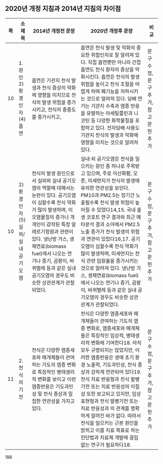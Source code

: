 ## 2020년 개정 지침과 2014년 지침의 차이점

| 쪽 | 소제목 | 2014년 개정전 문장 | 2020년 개정후 문장 | 비교 |
|---|---|---|---|---|
| 10 | 1. 원인<br>2) 환경인자<br>(4)흡연 | 흡연은 기관지 천식 발생과 천식 증상의 악화에 영향을 미치므로 천식의 발생 위험을 증가시키고, 천식의 중증도를 증가시키고, | 흡연은 천식 발생 및 악화의 중요한 위험인자로 잘 알려져 있다. 직접 흡연뿐만 아니라 간접 흡연도 천식 환자의 증상을 악화시킨다. 흡연은 천식의 발생 위험을 높이고 천식 조절을 어렵게 하며 폐기능을 저하시키는 것으로 알려져 있다. 담배 연기는 기관지 수축과 염증 반응을 유발하는 아세틸콜린과 니코틴 등 다양한 화학물질을 포함하고 있다. 전자담배 사용도 기관지 천식의 발생과 악화에 영향을 미치는 것으로 알려져 있다. | 문구 수정, 문구 추가, 참고 문헌 추가 |
| 10 | 2) 환경인자<br>(5) 실외/실내 공기오염 | 천식의 발생 원인으로서 실외와 실내 공기오염의 역할에 대해서는 논란이 있다. 공기오염이 심할수록 천식 악화가 많이 발생하며, 이 오염물질의 증가나 개개인이 감작된 특정 알레르기항원과 관련이 있다. 냉난방 가스, 생체연료(biomass fuel)에서 나오는 연기나 증기, 곰팡이, 바퀴벌레 등과 같은 실내 공기오염의 경우도 비슷한 상관관계가 관찰되었다. | 실내·외 공기오염은 천식을 일으키는 원인 중 하나로 주목받고 있으며, 주로 이산화황, 오존, 미세먼지가 천식의 발생에 유의한 연관성을 보인다. PM10과 PM2.5는 장기간 노출될수록 천식 발생 위험이 높아질 수 있었다14,15. 국내 출생 코호트 연구 결과와 최근 메타분석 결과 소아에서 PM2.5 노출 증가가 천식 발생의 위험과 연관이 있었다16,17. 공기 오염이 심할수록 천식 악화가 많이 발생하며, 미세먼지는 천식 관련 입원율을 증가시키는 것으로 알려져 있다. 냉난방 가스, 생체연료(biomass fuel)에서 나오는 연기나 증기, 곰팡이, 바퀴벌레 등과 같은 실내 공기오염의 경우도 비슷한 상관관계가 관찰되었다. | 문구수정, 문구추가, 참고문헌 추가 |
| 11 | 2. 천식의 기전 | 천식은 다양한 염증세포와 매개체들이 관여하는 기도의 염증 변화로 특징적인 병태생리적 변화를 보이고 이런 염증반응은 기도과민성 및 천식 증상과 밀접한 연관성을 가지고 있다. | 천식은 다양한 염증세포와 매개체들이 관여하는 기도의 염증 변화로, 염증세포와 매개체들은 특징적인 임상적, 병태생리적 변화에 기여한다18. 아직 모두 규명되지는 않았지만, 이러한 염증반응은 생애 초기 환경 노출력, 기도과민성, 천식 증상과 강하게 연관되어 있다19. 천식 치료 반응형과 천식 발병기전 또는 치료 반응성의 이질성 또한 보고되고 있지만, 임상 표현형과 천식 발병기전 또는 치료 반응성과 의 관계를 명확하게 알려진 바가 없다. 따라서 천식을 일으키는 근본 원인을 밝히고 이를 치료 목표로 하는 진단법과 치료제 개발에 끊임없는 연구가 필요하다18. | 문구수정, 문구추가, 참고문헌 추가 |

<PAGE>188
